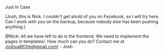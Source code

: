 Just In Case

(Josh, this is Nick.  I couldn't get ahold of you on Facebook, so I will try here.
Can I work with you on the backup, because nobody else has been pushing anything.)

@Nick: All we have left to do is the frontend.  We need to implement the pages in 
templates/.  How much can you do? Contact me at JoshuaRChin@gmail.com) - Josh